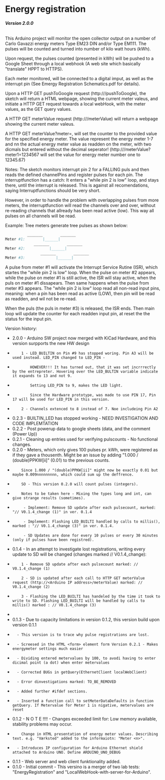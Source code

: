 # **Energy registration**
###### **Version 2.0.0**

This Arduino project will monitor the open collector output on a number of Carlo Gavazzi energy meters Type EM23 DIN and/or Type EM111.
The pulses will be counted and turned into number of kilo watt hours (kWh).

Upon request, the pulses counted (presented in kWh) will be pushed to a Google Sheet through a local webhook (A web site which basically "translate" HPPT to HTTPS).

Each meter monitored, will be connected to a digital imput, as well as the interrupt pin (See Emergy Registration Schematics.pdf for details).

Upon a HTTP GET pushToGoogle request (http://<Arduino IP address>/pushToGoogle), the sketch will return a HTML webpage, showing the current meter valeus, 
and initiate a HTTP GET request towards a local webHook, with the meter values, as the GET query values.

A HTTP GET meterValue request (http://<Arduino IP address>/meterValue) will return a webpage showing the current meter valeus.
 
A HTTP GET meterValue?meter<n>=<nn>, will set the counter to the provided value for the specified energy meter.
The value <n> represent the energy meter 1-7 and nn the actual energy meter value as readden on the meter, with two dicmals but entered without the decimal seperator!
(http://<Arduino IP address>/meterValue?meter1=1234567 will set the value for energy meter number one to 12345.67)


Notes:
The sketch monitors interrupt pin 2 for a FALLING puls and then reads the defined channelPins and register pulses for each pin.
The interruptfunction has a catch: It enters a "while pin 2 is low" loop, and stays there, until the interrupt is released.
This is against all recomendations, saying Interruptfunctions should be very short. 

However, in order to handle the problem with overlapping pulses from more meters, the interruptfunction will read the channels over and over,
without re-reading channels that allready has been read active (low). This way all pulses on all channels will be read.

Example: Tree meters generate tree pulses as shown below:
```bash
          _______        _______
Meter #1:        |______|
             _______        _______
Meter #2:           |______|
                _______        _______
Meter #3:              |______|

```
A pulse from meter #1 will activate the Interrupt Service Rutine (ISR), which startes the "while pin 2 is low" loop. When the pulse on meter #2 appears, while the pulse on meter #1 is still active, the ISR will stay active, when the puls on meter #1 dissapears. Then same happens when the pulse from meter #3 appears.
The "while pin 2 is low" loop read all non-read input pins, meaning: when a pin has been read as active (LOW), then pin will be read as readden, and wil not be re-read.

When the puls (the puls in meter #3) is released, the ISR ends. Then main loop will update the counter for each readden input pin, at reset the the status for the input pin.


 Version history:
  * 2.0.0 - Arduino SW project now merged with KiCad Hardware, and this version surpports the new HW design
 *         1 - LED_BUILTIN on Pin #9 has stopped woring. Pin A3 will be used instead. LED_PIN changed to LED_PIN - 
 *             HOWEVER!!! It has turned out, that it was set incrrrectly by the entrepreter. Hovering over the LED_BULTIN variable indicate it expands to 13 and not 9.
 *             Setting LED_PIN to 9, makes the LED light.
 *             Since the Hardware prototype, was made to use PIN 17, Pin 17 will be used for LED_PIN in this version.
 *         2 - Channels extenced to 8 instead of 7. Noe includeing Pin A2 
 * 0.2.3 - BUILTIN_LED has stopped working - NEED INVESTIGATION AND CODE IMPLEMTATION
 * 0.2.2 - Post powerup data to google sheets (data, and the comment (Power Up))
 * 0.2.1 - Cleaning up entries used for verifying pulscounts - No functional changes.
 * 0.2.0 - Meters, which only gives 100 pulses pr. kWh, were registered as if they gave a thousenth. Might be an issue by adding "1.000 / (double)PPKW[ii]" (0.01) to the previous counts.
 *         Since 1.000 / "(double)PPKW[ii]" might now be exactly 0.01 but maybe 0.009nnnnnnnnn, which could sum up the deffrence.
 *         SO - This version 0.2.0 will count pulses (integers). 
 *         Notes to be taken here - Mixing the types long and int, can give strange results (sometimes).
 *          - Implement: Remove SD update after each pulsecount, marked: "// V0.1.4_change (1)" in ver. 0.1.4
 *          - Implement: Flashing LED_BUILTI handled by calls to millis(), marked : "// V0.1.4_change (3)" in ver. 0.1.4.
 *          - SD Updates are done for every 10 pulses or every 30 minutes (only if pulses have been registred).
 * 0.1.4 - In an attempt to investigate lost registrations, writing every update to SD will be changed (changes marked // V0.1.4_change):
 *         1 - Remove SD update after each pulsecount marked: // V0.1.4_change (1)
 *         2 - SD is updated after each call to HTTP GET meterValue request (http://<Arduino IP address>/meterValue) marked: // V0.1.4_change (2)
 *         3 - Flashing the LED_BUILTI has handeled by the time it took to write to SD. Flashing LED_BUILTI will be handled by calls to millis() marked : // V0.1.4_change (3)
 * 
 * 0.1.3 - Due to capacity limitations in version 0.1.2, this version build upon version 0.1.1
 *       - This version is to trace why pulse registrations are lost.
 *       - Screesed in the HTML <form> element form Version 0.2.1 - Makes energymeter settings much easier
 *       - Dividing entered metervalues by 100, to avodi having to enter dicimal point (a dot) when enter metervalues
 *       - Corrected BUGs in getQuery(EthernetClient localWebClient)
 *       - Error dinvestigations marked: TO_BE_REMOVED
 *       - Added further #ifdef sections.
 *       - Inserted a function call to setMeterDataDefaults in function getQuery. If Metervalue for Meter 1 is nigative, metervalues are reset
 * 0.1.2 - N O T E !!!! - Changes exceeded limit for: Low memory available, stability problems may occur.
 *         Change in HTML presentation of energy meter values. Describing text. e.g. "Værksted" added to the informaiotn: "Meter <n>".
 *       - Introduces IP configuration for Arduino Ethernet shield attached to Arduino UNO. Define ARDUINO_UNO_DEBUG
 * 0.1.1 - Web server and web client funktionality added.
 * 0.1.0 - Initial commit - This versino is a merger of two lab tests: "EnergyRegistration" and "LocalWebHook-with-server-for-Arduino".
